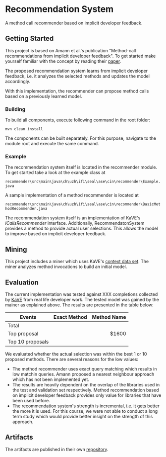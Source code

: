 # Recommendation System
A method call recommender based on implicit developer feedback.

## Getting Started

This project is based on Amann et al.'s publication "Method-call recommendations from implicit developer feedback". To get started make yourself familiar with the concept by reading their [paper](https://doi.org/10.1145/2593728.2593730).

The proposed recommendation system learns from implicit developer feedback, i.e. it analyzes the selected methods and updates the model accordingly.
 
With this implementation, the recommender can propose method calls based on a previously learned model.
### Building
To build all components, execute following command in the root folder:

``mvn clean install``

The components can be built separately. For this purpose, navigate to the module root and execute the same command.

### Example

The recommendation system itself is located in the recommender module. To get started take a look at the example class at 

``recommender\src\main\java\ch\uzh\ifi\seal\ase\cin\recommender\Example.java``

A sample implementation of a method recommender is located at 

``recommender\src\main\java\ch\uzh\ifi\seal\ase\cin\recommender\BasicMethodRecommender.java``

The recommendation system itself is an implementation of KaVE's _ICallsRecommender_ interface. Additionally, RecommendatonSystem provides a method to provide actual user selections. This allows the model to improve based on implicit developer feedback.

## Mining
This project includes a miner which uses KaVE's [context data set](http://www.kave.cc/datasets). The miner analyzes method invocations to build an initial model. 

## Evaluation
The current implementation was tested against XXX completions collected by [KaVE](http://www.kave.cc/datasets) from real life developer work. The tested model was gained by the mainer as explained above. The results are presented in the table below:

| Events            | Exact Method  | Method Name   |
| ----------------- |:-------------:| -------------:|
| Total             |               |               |
| Top proposal      |               |         $1600 |
| Top 10 proposals  |               |               |

We evaluated whether the actual selection was within the best 1 or 10 proposed methods. 
There are several reasons for the low values:
- The method recommender uses exact query matching which results in low matchin queries. Amann proposed a nearest neighbour approach which has not been implemented yet.
- The results are heavily dependent on the overlap of the libraries used in the test and validation set respectively. Method recommendation based on implicit developer feedback provides only value for libraries that have been used before.
- The recommendation system's strength is incremental, i.e. it gets better the more it is used. For this course, we were not able to conduct a long term study which would provide better insight on the strength of this approach.
## Artifacts 
The artifacts are published in their own [repository](https://github.com/NicoSB/Recommendation-System-Repo). 

